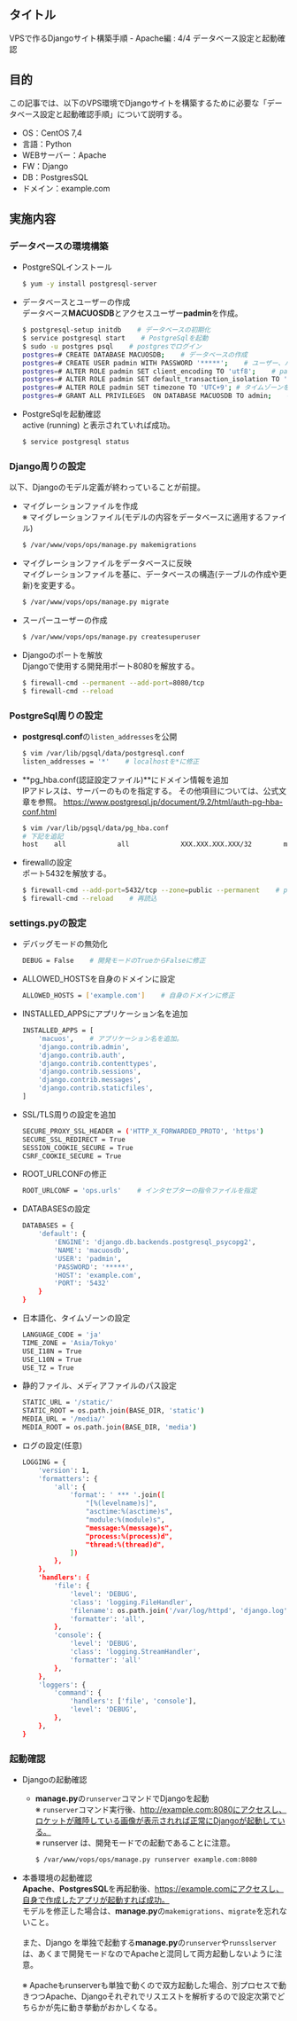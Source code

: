 ## タイトル
VPSで作るDjangoサイト構築手順 - Apache編 : 4/4 データベース設定と起動確認

## 目的
この記事では、以下のVPS環境でDjangoサイトを構築するために必要な「データベース設定と起動確認手順」について説明する。
- OS：CentOS 7,4
- 言語：Python
- WEBサーバー：Apache
- FW：Django
- DB：PostgresSQL
- ドメイン：example.com

## 実施内容
### データベースの環境構築
- PostgreSQLインストール
  ```bash
  $ yum -y install postgresql-server 
  ```

- データベースとユーザーの作成<br>
データベース**MACUOSDB**とアクセスユーザー**padmin**を作成。
  ```bash
  $ postgresql-setup initdb    # データベースの初期化
  $ service postgresql start    # PostgreSqlを起動
  $ sudo -u postgres psql    # postgresでログイン
  postgres=# CREATE DATABASE MACUOSDB;    # データベースの作成
  postgres=# CREATE USER padmin WITH PASSWORD '*****';    # ユーザー、パスワードの作成
  postgres=# ALTER ROLE padmin SET client_encoding TO 'utf8';    # padminの文字コードを設定
  postgres=# ALTER ROLE padmin SET default_transaction_isolation TO 'read committed';    # 実行された結果だけを見に行く
  postgres=# ALTER ROLE padmin SET timezone TO 'UTC+9'; # タイムゾーンを設定
  postgres=# GRANT ALL PRIVILEGES  ON DATABASE MACUOSDB TO admin;    # padminに権限を付与
  ```

- PostgreSqlを起動確認<br>
active (running) と表示されていれば成功。
  ```bash
  $ service postgresql status
  ```

### Django周りの設定
以下、Djangoのモデル定義が終わっていることが前提。
- マイグレーションファイルを作成<br>
※ マイグレーションファイル(モデルの内容をデータベースに適用するファイル)<br>
  ```bash
  $ /var/www/vops/ops/manage.py makemigrations
  ```

- マイグレーションファイルをデータベースに反映<br>
マイグレーションファイルを基に、データベースの構造(テーブルの作成や更新)を変更する。
  ```bash
  $ /var/www/vops/ops/manage.py migrate
  ```

- スーパーユーザーの作成<br>
  ```bash
  $ /var/www/vops/ops/manage.py createsuperuser
  ```

- Djangoのポートを解放<br>
Djangoで使用する開発用ポート8080を解放する。<br>
  ```bash
  $ firewall-cmd --permanent --add-port=8080/tcp
  $ firewall-cmd --reload
  ```

### PostgreSql周りの設定
- **postgresql.conf**の`listen_addresses`を公開
  ```bash
  $ vim /var/lib/pgsql/data/postgresql.conf
  listen_addresses = '*'    # localhostを*に修正
  ```

- **pg_hba.conf(認証設定ファイル)**にドメイン情報を追加<br>
IPアドレスは、サーバーのものを指定する。
その他項目については、公式文章を参照。
https://www.postgresql.jp/document/9.2/html/auth-pg-hba-conf.html
  ```bash
  $ vim /var/lib/pgsql/data/pg_hba.conf
  # 下記を追記
  host    all             all             XXX.XXX.XXX.XXX/32        md5
  ```

- firewallの設定<br>
ポート5432を解放する。
  ```bash
  $ firewall-cmd --add-port=5432/tcp --zone=public --permanent    # portを解放
  $ firewall-cmd --reload    # 再読込
  ```

### settings.pyの設定
- デバッグモードの無効化
  ```bash
  DEBUG = False    # 開発モードのTrueからFalseに修正
  ```
- ALLOWED_HOSTSを自身のドメインに設定
  ```bash
  ALLOWED_HOSTS = ['example.com']    # 自身のドメインに修正
  ```
- INSTALLED_APPSにアプリケーション名を追加
  ```bash
  INSTALLED_APPS = [
      'macuos',    # アプリケーション名を追加。
      'django.contrib.admin',
      'django.contrib.auth',
      'django.contrib.contenttypes',
      'django.contrib.sessions',
      'django.contrib.messages',
      'django.contrib.staticfiles',
  ]
  ```
- SSL/TLS周りの設定を追加
  ```bash
  SECURE_PROXY_SSL_HEADER = ('HTTP_X_FORWARDED_PROTO', 'https')
  SECURE_SSL_REDIRECT = True
  SESSION_COOKIE_SECURE = True
  CSRF_COOKIE_SECURE = True
  ```
- ROOT_URLCONFの修正
  ```bash
  ROOT_URLCONF = 'ops.urls'    # インタセプターの指令ファイルを指定
  ```
- DATABASESの設定
  ```bash
  DATABASES = {
      'default': {
          'ENGINE': 'django.db.backends.postgresql_psycopg2',
          'NAME': 'macuosdb', 
          'USER': 'padmin',
          'PASSWORD': '*****',
          'HOST': 'example.com',
          'PORT': '5432'
      }
  }
  ```
- 日本語化、タイムゾーンの設定
  ```bash
  LANGUAGE_CODE = 'ja'
  TIME_ZONE = 'Asia/Tokyo'
  USE_I18N = True
  USE_L10N = True
  USE_TZ = True
  ```
- 静的ファイル、メディアファイルのパス設定
  ```bash
  STATIC_URL = '/static/'
  STATIC_ROOT = os.path.join(BASE_DIR, 'static')
  MEDIA_URL = '/media/'
  MEDIA_ROOT = os.path.join(BASE_DIR, 'media')
  ```
- ログの設定(任意)
  ```bash
  LOGGING = {
      'version': 1,
      'formatters': {
          'all': {
              'format': ' *** '.join([
                  "[%(levelname)s]",
                  "asctime:%(asctime)s",
                  "module:%(module)s",
                  "message:%(message)s",
                  "process:%(process)d",
                  "thread:%(thread)d",
              ])
          },
      },
      'handlers': {
          'file': {
              'level': 'DEBUG',
              'class': 'logging.FileHandler',
              'filename': os.path.join('/var/log/httpd', 'django.log'),
              'formatter': 'all',
          },
          'console': {
              'level': 'DEBUG',
              'class': 'logging.StreamHandler',
              'formatter': 'all'
          },
      },
      'loggers': {
          'command': {
              'handlers': ['file', 'console'],
              'level': 'DEBUG',
          },
      },
  }
  ```

### 起動確認　
- Djangoの起動確認
  - **manage.py**の`runserver`コマンドでDjangoを起動<br>
  ※ `runserver`コマンド実行後、http://example.com:8080にアクセスし、ロケットが離陸している画像が表示されれば正常にDjangoが起動している。<br>
  ※ runserver は、開発モードでの起動であることに注意。
    ```bash
    $ /var/www/vops/ops/manage.py runserver example.com:8080
    ```

- 本番環境の起動確認<br>
**Apache**、**PostgresSQL**を再起動後、https://example.comにアクセスし、自身で作成したアプリが起動すれば成功。<br>
モデルを修正した場合は、**manage.py**の`makemigrations`、`migrate`を忘れないこと。<br><br>
また、Django を単独で起動する**manage.py**の`runserver`や`runsslserver`は、あくまで開発モードなのでApacheと混同して両方起動しないように注意。<br><br>
※ Apacheもrunserverも単独で動くので双方起動した場合、別プロセスで動きつつApache、Djangoそれぞれでリスエストを解析するので設定次第でどちらかが先に動き挙動がおかしくなる。<br>
